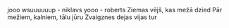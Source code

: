 jooo wsuuuuuup - niklavs
yooo - roberts
Ziemas vējš, kas mežā dzied
Pār mežiem, kalniem, tālu jūru
Zvaigznes dejas vijas tur
